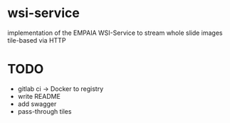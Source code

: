 # wsi-service

implementation of the EMPAIA WSI-Service to stream whole slide images tile-based via HTTP



# TODO

* gitlab ci -> Docker to registry
* write README
* add swagger
* pass-through tiles